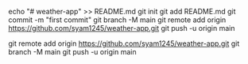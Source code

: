 echo "# weather-app" >> README.md
git init
git add README.md
git commit -m "first commit"
git branch -M main
git remote add origin https://github.com/syam1245/weather-app.git
git push -u origin main



git remote add origin https://github.com/syam1245/weather-app.git
git branch -M main
git push -u origin main